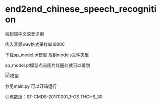 # end2end_chinese_speech_recognition
端到端中文语音识别  

传入音频wav格式采样率16000     

下载sp_model.pt模型 放到models文件夹里     

sp_model.pt模型点击图片红圈处就可以看到   

![模型](https://github.com/yang123qwe/end2end_chinese_speech_recognition/blob/master/%E5%B1%8F%E5%B9%95%E6%88%AA%E5%9B%BE%202020-05-14%2016:47:43.png)

参见main.py 可以开箱运行     

训练数据：ST-CMDS-20170001_1-OS     THCHS_30    


